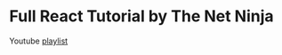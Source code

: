 # Full React Tutorial by The Net Ninja

Youtube [playlist](https://www.youtube.com/playlist?list=PL4cUxeGkcC9gZD-Tvwfod2gaISzfRiP9d)
